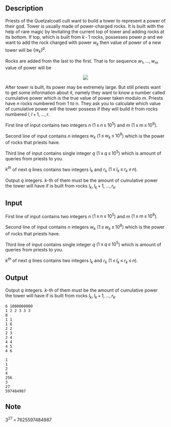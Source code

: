 ## Description

<div><p>Priests of the Quetzalcoatl cult want to build a tower to represent a power of their god. Tower is usually made of power-charged rocks. It is built with the help of rare magic by levitating the current top of tower and adding rocks at its bottom. If top, which is built from <span class="tex-span"><i>k</i> - 1</span> rocks, possesses power <span class="tex-span"><i>p</i></span> and we want to add the rock charged with power <span class="tex-span"><i>w</i><sub class="lower-index"><i>k</i></sub></span> then value of power of a new tower will be <span class="tex-span">{<i>w</i><sub class="lower-index"><i>k</i></sub>}<sup class="upper-index"><i>p</i></sup></span>. </p><p>Rocks are added from the last to the first. That is for sequence <span class="tex-span"><i>w</i><sub class="lower-index">1</sub>, ..., <i>w</i><sub class="lower-index"><i>m</i></sub></span> value of power will be</p><center class="tex-equation"><img align="middle" class="tex-formula" src="file://RYfWD4o0.png" style="max-width: 100.0%;max-height: 100.0%;"></center><p>After tower is built, its power may be extremely large. But still priests want to get some information about it, namely they want to know a number called cumulative power which is the true value of power taken modulo <span class="tex-span"><i>m</i></span>. Priests have <span class="tex-span"><i>n</i></span> rocks numbered from <span class="tex-span">1</span> to <span class="tex-span"><i>n</i></span>. They ask you to calculate which value of cumulative power will the tower possess if they will build it from rocks numbered <span class="tex-span"><i>l</i>, <i>l</i> + 1, ..., <i>r</i></span>. </p></div><div class="input-specification"><p>First line of input contains two integers <span class="tex-span"><i>n</i></span> (<span class="tex-span">1 ≤ <i>n</i> ≤ 10<sup class="upper-index">5</sup></span>) and <span class="tex-span"><i>m</i></span> (<span class="tex-span">1 ≤ <i>m</i> ≤ 10<sup class="upper-index">9</sup></span>).</p><p>Second line of input contains <span class="tex-span"><i>n</i></span> integers <span class="tex-span"><i>w</i><sub class="lower-index"><i>k</i></sub></span> (<span class="tex-span">1 ≤ <i>w</i><sub class="lower-index"><i>k</i></sub> ≤ 10<sup class="upper-index">9</sup></span>) which is the power of rocks that priests have.</p><p>Third line of input contains single integer <span class="tex-span"><i>q</i></span> (<span class="tex-span">1 ≤ <i>q</i> ≤ 10<sup class="upper-index">5</sup></span>) which is amount of queries from priests to you.</p><p><span class="tex-span"><i>k</i><sup class="upper-index"><i>th</i></sup></span> of next <span class="tex-span"><i>q</i></span> lines contains two integers <span class="tex-span"><i>l</i><sub class="lower-index"><i>k</i></sub></span> and <span class="tex-span"><i>r</i><sub class="lower-index"><i>k</i></sub></span> (<span class="tex-span">1 ≤ <i>l</i><sub class="lower-index"><i>k</i></sub> ≤ <i>r</i><sub class="lower-index"><i>k</i></sub> ≤ <i>n</i></span>). </p></div><div class="output-specification"><p>Output <span class="tex-span"><i>q</i></span> integers. <span class="tex-span"><i>k</i></span>-th of them must be the amount of cumulative power the tower will have if is built from rocks <span class="tex-span"><i>l</i><sub class="lower-index"><i>k</i></sub>, <i>l</i><sub class="lower-index"><i>k</i></sub> + 1, ..., <i>r</i><sub class="lower-index"><i>k</i></sub></span>.</p></div>

## Input

<p>First line of input contains two integers <span class="tex-span"><i>n</i></span> (<span class="tex-span">1 ≤ <i>n</i> ≤ 10<sup class="upper-index">5</sup></span>) and <span class="tex-span"><i>m</i></span> (<span class="tex-span">1 ≤ <i>m</i> ≤ 10<sup class="upper-index">9</sup></span>).</p><p>Second line of input contains <span class="tex-span"><i>n</i></span> integers <span class="tex-span"><i>w</i><sub class="lower-index"><i>k</i></sub></span> (<span class="tex-span">1 ≤ <i>w</i><sub class="lower-index"><i>k</i></sub> ≤ 10<sup class="upper-index">9</sup></span>) which is the power of rocks that priests have.</p><p>Third line of input contains single integer <span class="tex-span"><i>q</i></span> (<span class="tex-span">1 ≤ <i>q</i> ≤ 10<sup class="upper-index">5</sup></span>) which is amount of queries from priests to you.</p><p><span class="tex-span"><i>k</i><sup class="upper-index"><i>th</i></sup></span> of next <span class="tex-span"><i>q</i></span> lines contains two integers <span class="tex-span"><i>l</i><sub class="lower-index"><i>k</i></sub></span> and <span class="tex-span"><i>r</i><sub class="lower-index"><i>k</i></sub></span> (<span class="tex-span">1 ≤ <i>l</i><sub class="lower-index"><i>k</i></sub> ≤ <i>r</i><sub class="lower-index"><i>k</i></sub> ≤ <i>n</i></span>). </p>

## Output

<p>Output <span class="tex-span"><i>q</i></span> integers. <span class="tex-span"><i>k</i></span>-th of them must be the amount of cumulative power the tower will have if is built from rocks <span class="tex-span"><i>l</i><sub class="lower-index"><i>k</i></sub>, <i>l</i><sub class="lower-index"><i>k</i></sub> + 1, ..., <i>r</i><sub class="lower-index"><i>k</i></sub></span>.</p>





```input1
6 1000000000
1 2 2 3 3 3
8
1 1
1 6
2 2
2 3
2 4
4 4
4 5
4 6

```




```output1
1
1
2
4
256
3
27
597484987

```



## Note

<p><span class="tex-span">3<sup class="upper-index">27</sup> = 7625597484987</span></p>
